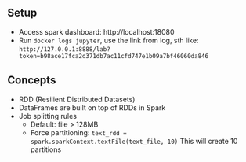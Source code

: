 ## Setup
- Access spark dashboard: http://localhost:18080
- Run `docker logs jupyter`, use the link from log, sth like: `http://127.0.0.1:8888/lab?token=b98ace17fca2d371db7ac11cfd747e1b09a7bf46060da846`

## Concepts
- RDD (Resilient Distributed Datasets)
- DataFrames are built on top of RDDs in Spark
- Job splitting rules
    - Default: file > 128MB
    - Force partitioning: `text_rdd = spark.sparkContext.textFile(text_file, 10)` This will create 10 partitions